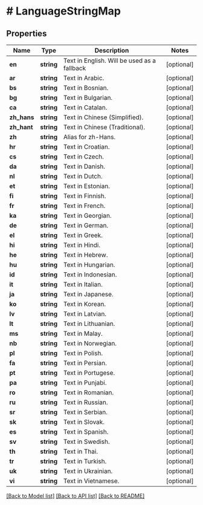 # # LanguageStringMap

## Properties

Name | Type | Description | Notes
------------ | ------------- | ------------- | -------------
**en** | **string** | Text in English.  Will be used as a fallback | [optional]
**ar** | **string** | Text in Arabic. | [optional]
**bs** | **string** | Text in Bosnian. | [optional]
**bg** | **string** | Text in Bulgarian. | [optional]
**ca** | **string** | Text in Catalan. | [optional]
**zh_hans** | **string** | Text in Chinese (Simplified). | [optional]
**zh_hant** | **string** | Text in Chinese (Traditional). | [optional]
**zh** | **string** | Alias for zh-Hans. | [optional]
**hr** | **string** | Text in Croatian. | [optional]
**cs** | **string** | Text in Czech. | [optional]
**da** | **string** | Text in Danish. | [optional]
**nl** | **string** | Text in Dutch. | [optional]
**et** | **string** | Text in Estonian. | [optional]
**fi** | **string** | Text in Finnish. | [optional]
**fr** | **string** | Text in French. | [optional]
**ka** | **string** | Text in Georgian. | [optional]
**de** | **string** | Text in German. | [optional]
**el** | **string** | Text in Greek. | [optional]
**hi** | **string** | Text in Hindi. | [optional]
**he** | **string** | Text in Hebrew. | [optional]
**hu** | **string** | Text in Hungarian. | [optional]
**id** | **string** | Text in Indonesian. | [optional]
**it** | **string** | Text in Italian. | [optional]
**ja** | **string** | Text in Japanese. | [optional]
**ko** | **string** | Text in Korean. | [optional]
**lv** | **string** | Text in Latvian. | [optional]
**lt** | **string** | Text in Lithuanian. | [optional]
**ms** | **string** | Text in Malay. | [optional]
**nb** | **string** | Text in Norwegian. | [optional]
**pl** | **string** | Text in Polish. | [optional]
**fa** | **string** | Text in Persian. | [optional]
**pt** | **string** | Text in Portugese. | [optional]
**pa** | **string** | Text in Punjabi. | [optional]
**ro** | **string** | Text in Romanian. | [optional]
**ru** | **string** | Text in Russian. | [optional]
**sr** | **string** | Text in Serbian. | [optional]
**sk** | **string** | Text in Slovak. | [optional]
**es** | **string** | Text in Spanish. | [optional]
**sv** | **string** | Text in Swedish. | [optional]
**th** | **string** | Text in Thai. | [optional]
**tr** | **string** | Text in Turkish. | [optional]
**uk** | **string** | Text in Ukrainian. | [optional]
**vi** | **string** | Text in Vietnamese. | [optional]

[[Back to Model list]](../../README.md#models) [[Back to API list]](../../README.md#endpoints) [[Back to README]](../../README.md)
